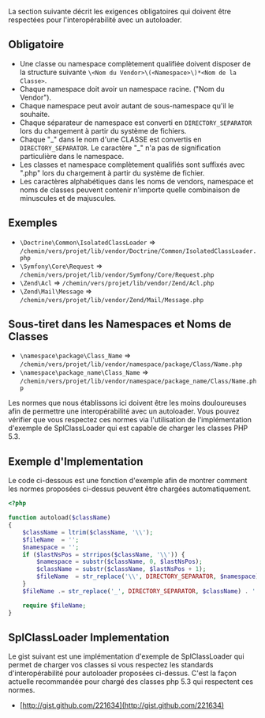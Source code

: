 La section suivante décrit les exigences obligatoires qui doivent être respectées pour l'interopérabilité avec un autoloader.

Obligatoire
---------

* Une classe ou namespace complètement qualifiée doivent disposer de la structure suivante
  `\<Nom du Vendor>\(<Namespace>\)*<Nom de la Classe>`.
* Chaque namespace doit avoir un namespace racine. ("Nom du Vendor").
* Chaque namespace peut avoir autant de sous-namespace qu'il le souhaite.
* Chaque séparateur de namespace est converti en  `DIRECTORY_SEPARATOR` lors du chargement à partir du système de fichiers.
* Chaque "\_" dans le nom d'une CLASSE est convertis en `DIRECTORY_SEPARATOR`. Le caractère "\_" n'a pas de signification particulière dans le namespace.
* Les classes et namespace complètement qualifiés sont suffixés avec ".php" lors du chargement à partir du système de fichier.
* Les caractères alphabétiques dans les noms de vendors, namespace et noms de classes peuvent contenir n'importe quelle combinaison de minuscules et de majuscules.

Exemples
--------

* `\Doctrine\Common\IsolatedClassLoader` => `/chemin/vers/projet/lib/vendor/Doctrine/Common/IsolatedClassLoader.php`
* `\Symfony\Core\Request` => `/chemin/vers/projet/lib/vendor/Symfony/Core/Request.php`
* `\Zend\Acl` => `/chemin/vers/projet/lib/vendor/Zend/Acl.php`
* `\Zend\Mail\Message` => `/chemin/vers/projet/lib/vendor/Zend/Mail/Message.php`

Sous-tiret dans les Namespaces et Noms de Classes
-----------------------------------------

* `\namespace\package\Class_Name` => `/chemin/vers/projet/lib/vendor/namespace/package/Class/Name.php`
* `\namespace\package_name\Class_Name` => `/chemin/vers/projet/lib/vendor/namespace/package_name/Class/Name.php`

Les normes que nous établissons ici doivent être les moins douloureuses afin de permettre une interopérabilité avec un autoloader. Vous pouvez vérifier que vous respectez ces normes via l'utilisation de l'implémentation d'exemple de SplClassLoader qui est capable de charger les classes PHP 5.3.

Exemple d'Implementation
----------------------

Le code ci-dessous est une fonction d'exemple afin de montrer comment les normes proposées ci-dessus peuvent être chargées automatiquement.

```php
<?php

function autoload($className)
{
    $className = ltrim($className, '\\');
    $fileName  = '';
    $namespace = '';
    if ($lastNsPos = strripos($className, '\\')) {
        $namespace = substr($className, 0, $lastNsPos);
        $className = substr($className, $lastNsPos + 1);
        $fileName  = str_replace('\\', DIRECTORY_SEPARATOR, $namespace) . DIRECTORY_SEPARATOR;
    }
    $fileName .= str_replace('_', DIRECTORY_SEPARATOR, $className) . '.php';

    require $fileName;
}
```

SplClassLoader Implementation
-----------------------------

Le gist suivant est une implémentation d'exemple de SplClassLoader qui permet de charger vos classes si vous respectez les standards d'interopérabilité pour autoloader proposées ci-dessus. C'est la façon actuelle recommandée pour chargé des classes php 5.3 qui respectent ces normes.

* [http://gist.github.com/221634](http://gist.github.com/221634)

